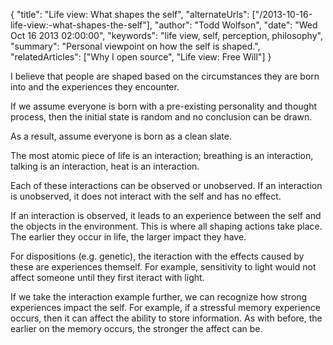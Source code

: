 {
  "title": "Life view: What shapes the self",
  "alternateUrls": ["/2013-10-16-life-view:-what-shapes-the-self"],
  "author": "Todd Wolfson",
  "date": "Wed Oct 16 2013 02:00:00",
  "keywords": "life view, self, perception, philosophy",
  "summary": "Personal viewpoint on how the self is shaped.",
  "relatedArticles": ["Why I open source", "Life view: Free Will"]
}

I believe that people are shaped based on the circumstances they are born into and the experiences they encounter.

If we assume everyone is born with a pre-existing personality and thought process, then the initial state is random and no conclusion can be drawn.

As a result, assume everyone is born as a clean slate.

The most atomic piece of life is an interaction; breathing is an interaction, talking is an interaction, heat is an interaction.

Each of these interactions can be observed or unobserved. If an interaction is unobserved, it does not interact with the self and has no effect.

If an interaction is observed, it leads to an experience between the self and the objects in the environment. This is where all shaping actions take place. The earlier they occur in life, the larger impact they have.

For dispositions (e.g. genetic), the iteraction with the effects caused by these are experiences themself. For example, sensitivity to light would not affect someone until they first iteract with light.

If we take the interaction example further, we can recognize how strong experiences impact the self. For example, if a stressful memory experience occurs, then it can affect the ability to store information. As with before, the earlier on the memory occurs, the stronger the affect can be.

